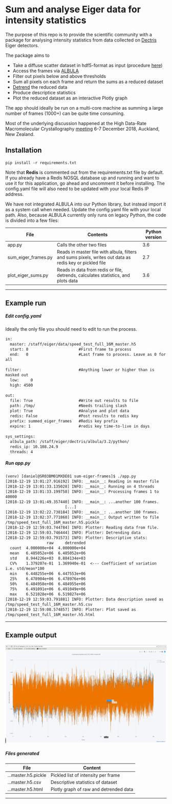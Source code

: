 # Sum and analyse Eiger data for intensity statistics
The purpose of this repo is to provide the scientific community with a package for analysing intensity statistics from data collected on [Dectris](https://www.dectris.com/) Eiger detectors.

The package aims to
  - Take a diffuse scatter dataset in hdf5-format as input (procedure [here](./examples/Eiger_diffuse_scatter.pdf))
  - Access the frames via [ALBULA](https://www.dectris.com/products/albula-software)
  - Filter out pixels below and above thresholds
  - Sum all pixels on each frame and return the sums as a reduced dataset
  - [Detrend](https://www.scipy-lectures.org/intro/scipy/auto_examples/plot_detrend.html) the reduced data
  - Produce descriptice statistics
  - Plot the reduced dataset as an interactive Plotly graph

The app should ideally be run on a multi-core machine as summing a large number of frames (1000+) can be quite time consuming.

Most of the underlying discussion happened at the High Data-Rate Macromolecular Crystallography [meeting](http://www.medsbio.org/meetings/AsCA_Dec18_HDRMX_Meeting.html) 6-7 December 2018, Auckland, New Zealand.

## Installation
```
pip install -r requirements.txt
```

Note that **Redis** is commented out from the requirements.txt file by default. If you already have a Redis NOSQL database up and running and want to use it for this application, go ahead and uncomment it before installing. The config.yaml file will also need to be updated with your local Redis IP address.

We have not integrated ALBULA into our Python library, but instead import it as a system call when needed. Update the config.yaml file with your local path. Also, because ALBULA currently only runs on legacy Python, the code is divided into a few files:

| File | Contents | Python version |
| ------ | ------ | ------ |
|app.py| Calls the other two files | 3.6 |
|sum_eiger_frames.py| Reads in master file with albula, filters and sums pixels, writes out data as redis key or pickled file |2.7|
|plot_eiger_sums.py| Reads in data from redis or file, detrends, calculates statistics, and plots data |3.6|

------------------

## Example run
##### Edit config.yaml
Ideally the only file you should need to edit to run the process.
```
in:
  master: /staff/eiger/data/speed_test_full_16M_master.h5
  start: 0                      #First frame to process
  end:   0                      #Last frame to process. Leave as 0 for all

filter:                         #Anything lower or higher than is masked out
  low:     0
  high: 4500

out:
  file: True                    #Write out results to file
  path: /tmp/                   #Needs trailing slash
  plot: True                    #Analyse and plot data
  redis: False                  #Post results to redis key
  prefix: summed_eiger_frames   #Redis key prefix
  expire: 1                     #redis key time-to-live in days

sys_settings:
  albula_path: /staff/eiger/dectris/albula/3.2/python/
  redis_ip: 10.108.24.9
  threads: 4
```

##### Run app.py
```
(venv) [daniel@SR03BM01MXDE01 sum-eiger-frames]$ ./app.py
[2018-12-19 13:01:27.916192] INFO: __main__: Reading in master file
[2018-12-19 13:01:33.135028] INFO: __main__: Running on 4 threads
[2018-12-19 13:01:33.199758] INFO: __main__: Processing frames 1 to 40000
[2018-12-19 13:01:49.357440] INFO: __main__: ...another 100 frames.
                          [...]
[2018-12-19 13:02:22.738184] INFO: __main__: ...another 100 frames.
[2018-12-19 13:02:37.771860] INFO: __main__: Output written to file /tmp/speed_test_full_16M_master.h5.pickle
[2018-12-19 12:59:03.744784] INFO: Plotter: Reading data from file.
[2018-12-19 12:59:03.746444] INFO: Plotter: Detrending data
[2018-12-19 12:59:03.791573] INFO: Plotter: Descriptive stats:
                  raw     detrended
  count  4.000000e+04  4.000000e+04
  mean   6.485052e+06  6.485052e+06
  std    8.944226e+03  8.884134e+03
  CV%    1.379207e-01  1.369940e-01  <--- Coefficient of variation i.e. std/mean*100
  min    6.448255e+06  6.447553e+06
  25%    6.478904e+06  6.478976e+06
  50%    6.484958e+06  6.484955e+06
  75%    6.491091e+06  6.491049e+06
  max    6.521028e+06  6.519827e+06
[2018-12-19 12:59:03.791881] INFO: Plotter: Data description saved as /tmp/speed_test_full_16M_master.h5.csv
[2018-12-19 12:59:08.574857] INFO: Plotter: Plot saved as /tmp/speed_test_full_16M_master.h5.html

```

------------------

## Example output
[![image](./examples/speed_test_full_16M_master.h5_small.png)](./examples/speed_test_full_16M_master.h5.png)

##### Files generated
| File | Content |
| ------ | ------ |
| ...master.h5.pickle | Pickled list of intensity per frame |
| ...master.h5.csv | Descriptive statistics of dataset |
| ...master.h5.html | Plotly graph of raw and detrended data |

-------------

